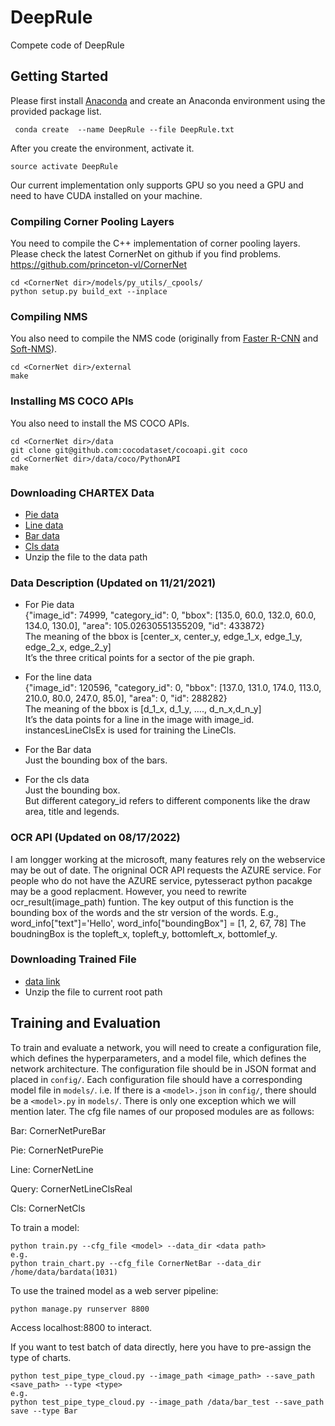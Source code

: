 # DeepRule
Compete code of DeepRule
## Getting Started
Please first install [Anaconda](https://anaconda.org) and create an Anaconda environment using the provided package list.
```
 conda create  --name DeepRule --file DeepRule.txt
```

After you create the environment, activate it.
```
source activate DeepRule
```

Our current implementation only supports GPU so you need a GPU and need to have CUDA installed on your machine.

### Compiling Corner Pooling Layers
You need to compile the C++ implementation of corner pooling layers. 
Please check the latest CornerNet on github if you find problems.
https://github.com/princeton-vl/CornerNet
```
cd <CornerNet dir>/models/py_utils/_cpools/
python setup.py build_ext --inplace
```

### Compiling NMS
You also need to compile the NMS code (originally from [Faster R-CNN](https://github.com/rbgirshick/py-faster-rcnn/blob/master/lib/nms/cpu_nms.pyx) and [Soft-NMS](https://github.com/bharatsingh430/soft-nms/blob/master/lib/nms/cpu_nms.pyx)).
```
cd <CornerNet dir>/external
make
```

### Installing MS COCO APIs
You also need to install the MS COCO APIs.
```
cd <CornerNet dir>/data
git clone git@github.com:cocodataset/cocoapi.git coco
cd <CornerNet dir>/data/coco/PythonAPI
make
```

### Downloading CHARTEX Data
- [Pie data](https://drive.google.com/file/d/1inUIjmRfgPJr9p90JIRTEBPv-ylxQmyD/view?usp=sharing)
- [Line data](https://drive.google.com/file/d/1bnuHyExM6JagB1caRfLVr20vef4nesi9/view?usp=sharing)
- [Bar data](https://drive.google.com/file/d/19Wt04WsnS1pNAffZqjpSBF-Klf4t3b9C/view?usp=sharing)
- [Cls data](https://drive.google.com/file/d/143_WZT_9_oozOxzWCxBfuxN1J1JKa3Kv/view?usp=sharing)
- Unzip the file to the data path
### Data Description (Updated on 11/21/2021)
- For Pie data<br/>
{"image_id": 74999, "category_id": 0, "bbox": [135.0, 60.0, 132.0, 60.0, 134.0, 130.0], "area": 105.02630551355209, "id": 433872}<br/>
The meaning of the bbox is [center_x, center_y, edge_1_x, edge_1_y, edge_2_x, edge_2_y]<br/>
It’s the three critical points for a sector of the pie graph.

- For the line data<br/>
{"image_id": 120596, "category_id": 0, "bbox": [137.0, 131.0, 174.0, 113.0, 210.0, 80.0, 247.0, 85.0], "area": 0, "id": 288282}<br/>
The meaning of the bbox is [d_1_x, d_1_y, …., d_n_x,d_n_y]<br/>
It’s the data points for a line in the image with image_id.<br/>
instancesLineClsEx is used for training the LineCls.

- For the Bar data<br/>
Just the bounding box of the bars.

- For the cls data<br/>
Just the bounding box.<br/>
But different category_id refers to different components like the draw area, title and legends.
### OCR API (Updated on 08/17/2022)
I am longger working at the microsoft, many features rely on the webservice may be out of date.
The origninal OCR API requests the AZURE service. For people who do not have the AZURE service, pytesseract python pacakge may be a good replacment.
However, you need to rewrite ocr_result(image_path) funtion. The key output of this function is the bounding box of the words and the str version of the words.
E.g., word_info["text"]='Hello', word_info["boundingBox"] = [1, 2, 67, 78]
The boudningBox is the topleft_x, topleft_y, bottomleft_x, bottomlef_y.

### Downloading Trained File
- [data link](https://drive.google.com/file/d/1qtCLlzKm8mx7kQOV1criUbqcGnNh58Rr/view?usp=sharing)
- Unzip the file to current root path 
## Training and Evaluation
To train and evaluate a network, you will need to create a configuration file, which defines the hyperparameters, and a model file, which defines the network architecture. The configuration file should be in JSON format and placed in `config/`. Each configuration file should have a corresponding model file in `models/`. i.e. If there is a `<model>.json` in `config/`, there should be a `<model>.py` in `models/`. There is only one exception which we will mention later.
The cfg file names of our proposed modules are as follows:

Bar: CornerNetPureBar

Pie: CornerNetPurePie

Line: CornerNetLine

Query: CornerNetLineClsReal

Cls: CornerNetCls

To train a model:
```
python train.py --cfg_file <model> --data_dir <data path> 
e.g. 
python train_chart.py --cfg_file CornerNetBar --data_dir /home/data/bardata(1031)
```

To use the trained model as a web server pipeline:
```
python manage.py runserver 8800
```
Access localhost:8800 to interact.

If you want to test batch of data directly, here you have to pre-assign the type of charts.
```
python test_pipe_type_cloud.py --image_path <image_path> --save_path <save_path> --type <type>
e.g.
python test_pipe_type_cloud.py --image_path /data/bar_test --save_path save --type Bar
```
